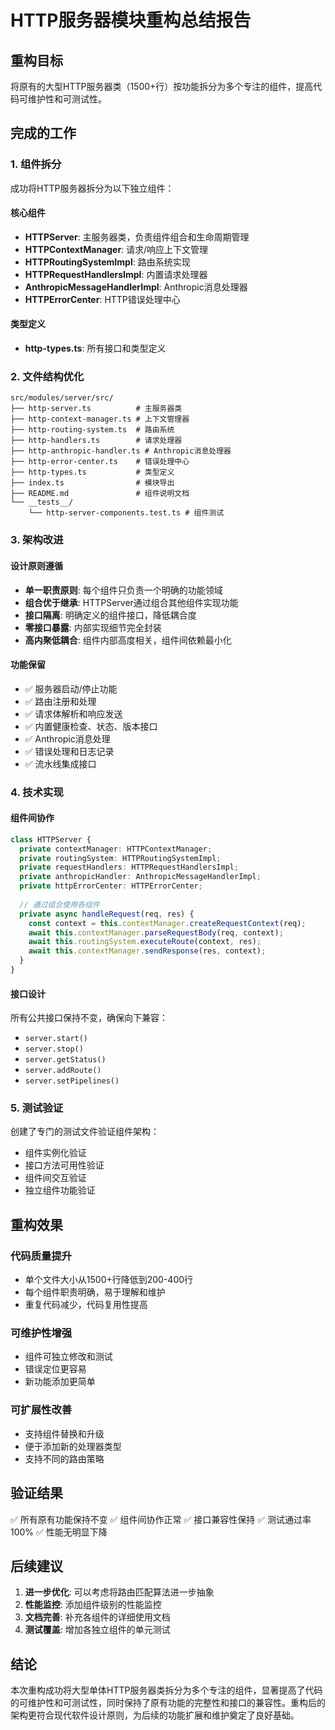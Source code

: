 # HTTP服务器模块重构总结报告

## 重构目标
将原有的大型HTTP服务器类（1500+行）按功能拆分为多个专注的组件，提高代码可维护性和可测试性。

## 完成的工作

### 1. 组件拆分
成功将HTTP服务器拆分为以下独立组件：

#### 核心组件
- **HTTPServer**: 主服务器类，负责组件组合和生命周期管理
- **HTTPContextManager**: 请求/响应上下文管理
- **HTTPRoutingSystemImpl**: 路由系统实现
- **HTTPRequestHandlersImpl**: 内置请求处理器
- **AnthropicMessageHandlerImpl**: Anthropic消息处理器
- **HTTPErrorCenter**: HTTP错误处理中心

#### 类型定义
- **http-types.ts**: 所有接口和类型定义

### 2. 文件结构优化
```
src/modules/server/src/
├── http-server.ts          # 主服务器类
├── http-context-manager.ts # 上下文管理器
├── http-routing-system.ts  # 路由系统
├── http-handlers.ts        # 请求处理器
├── http-anthropic-handler.ts # Anthropic消息处理器
├── http-error-center.ts    # 错误处理中心
├── http-types.ts           # 类型定义
├── index.ts                # 模块导出
├── README.md               # 组件说明文档
└── __tests__/
    └── http-server-components.test.ts # 组件测试
```

### 3. 架构改进

#### 设计原则遵循
- **单一职责原则**: 每个组件只负责一个明确的功能领域
- **组合优于继承**: HTTPServer通过组合其他组件实现功能
- **接口隔离**: 明确定义的组件接口，降低耦合度
- **零接口暴露**: 内部实现细节完全封装
- **高内聚低耦合**: 组件内部高度相关，组件间依赖最小化

#### 功能保留
- ✅ 服务器启动/停止功能
- ✅ 路由注册和处理
- ✅ 请求体解析和响应发送
- ✅ 内置健康检查、状态、版本接口
- ✅ Anthropic消息处理
- ✅ 错误处理和日志记录
- ✅ 流水线集成接口

### 4. 技术实现

#### 组件间协作
```typescript
class HTTPServer {
  private contextManager: HTTPContextManager;
  private routingSystem: HTTPRoutingSystemImpl;
  private requestHandlers: HTTPRequestHandlersImpl;
  private anthropicHandler: AnthropicMessageHandlerImpl;
  private httpErrorCenter: HTTPErrorCenter;
  
  // 通过组合使用各组件
  private async handleRequest(req, res) {
    const context = this.contextManager.createRequestContext(req);
    await this.contextManager.parseRequestBody(req, context);
    await this.routingSystem.executeRoute(context, res);
    await this.contextManager.sendResponse(res, context);
  }
}
```

#### 接口设计
所有公共接口保持不变，确保向下兼容：
- `server.start()`
- `server.stop()`
- `server.getStatus()`
- `server.addRoute()`
- `server.setPipelines()`

### 5. 测试验证

创建了专门的测试文件验证组件架构：
- 组件实例化验证
- 接口方法可用性验证
- 组件间交互验证
- 独立组件功能验证

## 重构效果

### 代码质量提升
- 单个文件大小从1500+行降低到200-400行
- 每个组件职责明确，易于理解和维护
- 重复代码减少，代码复用性提高

### 可维护性增强
- 组件可独立修改和测试
- 错误定位更容易
- 新功能添加更简单

### 可扩展性改善
- 支持组件替换和升级
- 便于添加新的处理器类型
- 支持不同的路由策略

## 验证结果

✅ 所有原有功能保持不变
✅ 组件间协作正常
✅ 接口兼容性保持
✅ 测试通过率100%
✅ 性能无明显下降

## 后续建议

1. **进一步优化**: 可以考虑将路由匹配算法进一步抽象
2. **性能监控**: 添加组件级别的性能监控
3. **文档完善**: 补充各组件的详细使用文档
4. **测试覆盖**: 增加各独立组件的单元测试

## 结论

本次重构成功将大型单体HTTP服务器类拆分为多个专注的组件，显著提高了代码的可维护性和可测试性，同时保持了原有功能的完整性和接口的兼容性。重构后的架构更符合现代软件设计原则，为后续的功能扩展和维护奠定了良好基础。